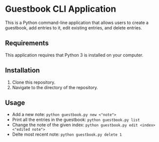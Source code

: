 # Guestbook CLI Application
This is a Python command-line application that allows users to create a guestbook, add entries to it, edit existing entries, and delete entries.

## Requirements
This application requires that Python 3 is installed on your computer.

## Installation
1. Clone this repository.
2. Navigate to the directory of the repository.

## Usage

* Add a new note: `python guestbook.py new <"note">`
* Print all the entries in the guestbook: `python guestbook.py list`
* Change the note of the given index: `python guestbook.py edit <index> <"edited note">`
* Delte most recent note: `python guestbook.py delete 1`

 



